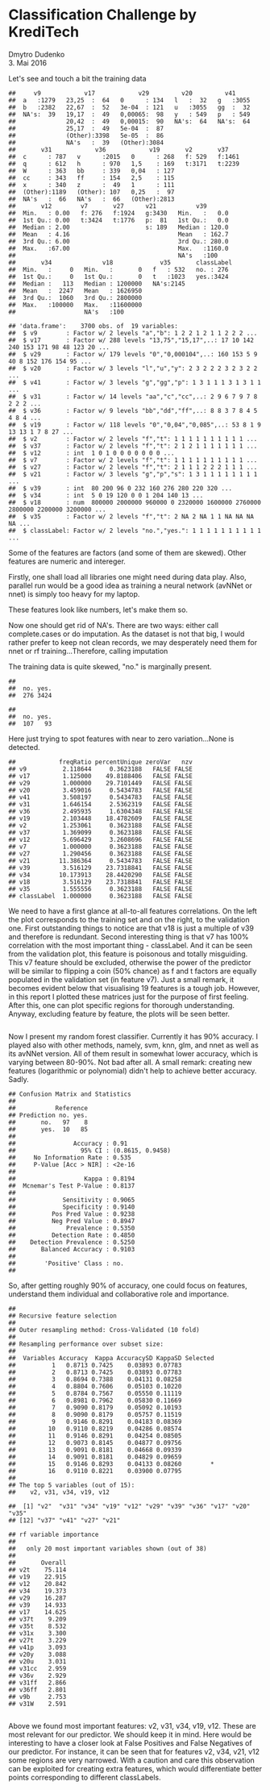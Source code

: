 # Classification Challenge by KrediTech
Dmytro Dudenko  
3. Mai 2016  




Let's see and touch a bit the training data


```
##     v9            v17            v29         v20         v41      
##  a   :1279   23,25  :  64   0      : 134   l   :  32   g   :3055  
##  b   :2382   22,67  :  52   3e-04  : 121   u   :3055   gg  :  32  
##  NA's:  39   19,17  :  49   0,00065:  98   y   : 549   p   : 549  
##              20,42  :  49   0,00015:  90   NA's:  64   NA's:  64  
##              25,17  :  49   5e-04  :  87                          
##              (Other):3398   5e-05  :  86                          
##              NA's   :  39   (Other):3084                          
##       v31            v36            v19       v2       v37     
##  c      : 787   v      :2015   0      : 268   f: 529   f:1461  
##  q      : 612   h      : 970   1,5    : 169   t:3171   t:2239  
##  W      : 363   bb     : 339   0,04   : 127                    
##  cc     : 343   ff     : 154   2,5    : 115                    
##  x      : 340   z      :  49   1      : 111                    
##  (Other):1189   (Other): 107   0,25   :  97                    
##  NA's   :  66   NA's   :  66   (Other):2813                    
##       v12        v7       v27      v21           v39        
##  Min.   : 0.00   f: 276   f:1924   g:3430   Min.   :   0.0  
##  1st Qu.: 0.00   t:3424   t:1776   p:  81   1st Qu.:   0.0  
##  Median : 2.00                     s: 189   Median : 120.0  
##  Mean   : 4.16                              Mean   : 162.7  
##  3rd Qu.: 6.00                              3rd Qu.: 280.0  
##  Max.   :67.00                              Max.   :1160.0  
##                                             NA's   :100     
##       v34              v18             v35       classLabel 
##  Min.   :     0   Min.   :       0   f   : 532   no. : 276  
##  1st Qu.:     0   1st Qu.:       0   t   :1023   yes.:3424  
##  Median :   113   Median : 1200000   NA's:2145              
##  Mean   :  2247   Mean   : 1626950                          
##  3rd Qu.:  1060   3rd Qu.: 2800000                          
##  Max.   :100000   Max.   :11600000                          
##                   NA's   :100
```

```
## 'data.frame':	3700 obs. of  19 variables:
##  $ v9        : Factor w/ 2 levels "a","b": 1 2 2 1 2 1 1 2 2 2 ...
##  $ v17       : Factor w/ 288 levels "13,75","15,17",..: 17 10 142 240 153 171 98 48 123 20 ...
##  $ v29       : Factor w/ 179 levels "0","0,000104",..: 160 153 5 9 40 8 152 176 154 95 ...
##  $ v20       : Factor w/ 3 levels "l","u","y": 2 3 2 2 2 3 2 3 2 2 ...
##  $ v41       : Factor w/ 3 levels "g","gg","p": 1 3 1 1 1 3 1 3 1 1 ...
##  $ v31       : Factor w/ 14 levels "aa","c","cc",..: 2 9 6 7 9 7 8 2 2 2 ...
##  $ v36       : Factor w/ 9 levels "bb","dd","ff",..: 8 8 3 7 8 4 5 4 8 4 ...
##  $ v19       : Factor w/ 118 levels "0","0,04","0,085",..: 53 8 1 9 13 13 1 7 8 27 ...
##  $ v2        : Factor w/ 2 levels "f","t": 1 1 1 1 1 1 1 1 1 1 ...
##  $ v37       : Factor w/ 2 levels "f","t": 2 1 2 1 1 1 1 1 1 1 ...
##  $ v12       : int  1 0 1 0 0 0 0 0 0 0 ...
##  $ v7        : Factor w/ 2 levels "f","t": 1 1 1 1 1 1 1 1 1 1 ...
##  $ v27       : Factor w/ 2 levels "f","t": 2 1 1 1 2 2 2 1 1 1 ...
##  $ v21       : Factor w/ 3 levels "g","p","s": 1 3 1 1 1 1 1 1 1 1 ...
##  $ v39       : int  80 200 96 0 232 160 276 280 220 320 ...
##  $ v34       : int  5 0 19 120 0 0 1 204 140 13 ...
##  $ v18       : num  800000 2000000 960000 0 2320000 1600000 2760000 2800000 2200000 3200000 ...
##  $ v35       : Factor w/ 2 levels "f","t": 2 NA 2 NA 1 1 NA NA NA NA ...
##  $ classLabel: Factor w/ 2 levels "no.","yes.": 1 1 1 1 1 1 1 1 1 1 ...
```
Some of the features are factors (and some of them are skewed).
Other features are numeric and intereger.

Firstly, one shall load all libraries one might need during data play.
Also, parallel run would be a good idea as training a neural network (avNNet or nnet) is simply too heavy for my laptop.


These features look like numbers, let's make them so.



Now one should get rid of NA's. There are two ways: either call complete.cases or do imputation.
As the dataset is not that big, I would rather prefer to keep not clean records, we may desperately need them for nnet or rf training...Therefore, calling imputation



The training data is quite skewed, "no." is marginally present.


```
## 
##  no. yes. 
##  276 3424
```

```
## 
##  no. yes. 
##  107   93
```

Here just trying to spot features with near to zero variation...None is detected.


```
##            freqRatio percentUnique zeroVar   nzv
## v9          2.118644     0.3623188   FALSE FALSE
## v17         1.125000    49.8188406   FALSE FALSE
## v29         1.000000    29.7101449   FALSE FALSE
## v20         3.459016     0.5434783   FALSE FALSE
## v41         3.508197     0.5434783   FALSE FALSE
## v31         1.646154     2.5362319   FALSE FALSE
## v36         2.495935     1.6304348   FALSE FALSE
## v19         2.103448    18.4782609   FALSE FALSE
## v2          1.253061     0.3623188   FALSE FALSE
## v37         1.369099     0.3623188   FALSE FALSE
## v12         5.696429     3.2608696   FALSE FALSE
## v7          1.000000     0.3623188   FALSE FALSE
## v27         1.290456     0.3623188   FALSE FALSE
## v21        11.386364     0.5434783   FALSE FALSE
## v39         3.516129    23.7318841   FALSE FALSE
## v34        10.173913    28.4420290   FALSE FALSE
## v18         3.516129    23.7318841   FALSE FALSE
## v35         1.555556     0.3623188   FALSE FALSE
## classLabel  1.000000     0.3623188   FALSE FALSE
```

We need to have a first glance at all-to-all features correlations.
On the left the plot corresponds to the training set and on the right, to the validation one.
First outstanding things to notice are that v18 is just a multiple of v39 and therefore is redundant.
Second interesting thing is that v7 has 100% correlation with the most important thing - classLabel.
And it can be seen from the validation plot, this feature is poisonous and totally misguiding.
This v7 feature should be excluded, otherwise the power of the predictor will be similar to flipping a coin (50% chance) as f and t factors are equally populated in the validation set (in feature v7).
Just a small remark, it becomes evident below that visualising 19 features is a tough job.
However, in this report I plotted these matrices just for the purpose of first feeling.
After this, one can plot specific regions for thorough understanding.
Anyway, excluding feature by feature, the plots will be seen better.


<img src="classification_v7_2_files/figure-html/unnamed-chunk-8-1.png" title="" alt="" style="float:left" />
<img src="classification_v7_2_files/figure-html/unnamed-chunk-9-1.png" title="" alt="" style="float:center" />

Now I present my random forest classifier. Currently it has 90% accuracy.
I played also with other methods, namely, svm, knn, glm, and nnet as well as its avNNet version.
All of them result in somewhat lower accuracy, which is varying between 80-90%.
Not bad after all.
A small remark: creating new features (logarithmic or polynomial) didn't help to achieve better accuracy.
Sadly.


```
## Confusion Matrix and Statistics
## 
##           Reference
## Prediction no. yes.
##       no.   97    8
##       yes.  10   85
##                                           
##                Accuracy : 0.91            
##                  95% CI : (0.8615, 0.9458)
##     No Information Rate : 0.535           
##     P-Value [Acc > NIR] : <2e-16          
##                                           
##                   Kappa : 0.8194          
##  Mcnemar's Test P-Value : 0.8137          
##                                           
##             Sensitivity : 0.9065          
##             Specificity : 0.9140          
##          Pos Pred Value : 0.9238          
##          Neg Pred Value : 0.8947          
##              Prevalence : 0.5350          
##          Detection Rate : 0.4850          
##    Detection Prevalence : 0.5250          
##       Balanced Accuracy : 0.9103          
##                                           
##        'Positive' Class : no.             
## 
```

So, after getting roughly 90% of accuracy, one could focus on features, understand them individual and collaborative role and importance.


```
## 
## Recursive feature selection
## 
## Outer resampling method: Cross-Validated (10 fold) 
## 
## Resampling performance over subset size:
## 
##  Variables Accuracy  Kappa AccuracySD KappaSD Selected
##          1   0.8713 0.7425    0.03893 0.07783         
##          2   0.8713 0.7425    0.03893 0.07783         
##          3   0.8694 0.7388    0.04131 0.08258         
##          4   0.8804 0.7606    0.05103 0.10220         
##          5   0.8784 0.7567    0.05550 0.11119         
##          6   0.8981 0.7962    0.05830 0.11669         
##          7   0.9090 0.8179    0.05092 0.10193         
##          8   0.9090 0.8179    0.05757 0.11519         
##          9   0.9146 0.8291    0.04183 0.08369         
##         10   0.9110 0.8219    0.04286 0.08574         
##         11   0.9146 0.8291    0.04254 0.08505         
##         12   0.9073 0.8145    0.04877 0.09756         
##         13   0.9091 0.8181    0.04668 0.09339         
##         14   0.9091 0.8181    0.04829 0.09659         
##         15   0.9146 0.8293    0.04133 0.08260        *
##         16   0.9110 0.8221    0.03900 0.07795         
## 
## The top 5 variables (out of 15):
##    v2, v31, v34, v19, v12
```

```
##  [1] "v2"  "v31" "v34" "v19" "v12" "v29" "v39" "v36" "v17" "v20" "v35"
## [12] "v37" "v41" "v27" "v21"
```

```
## rf variable importance
## 
##   only 20 most important variables shown (out of 38)
## 
##       Overall
## v2t    75.114
## v19    22.915
## v12    20.842
## v34    19.373
## v29    16.287
## v39    14.933
## v17    14.625
## v37t    9.209
## v35t    8.532
## v31x    3.300
## v27t    3.229
## v41p    3.093
## v20y    3.088
## v20u    3.031
## v31cc   2.959
## v36v    2.929
## v31ff   2.866
## v36ff   2.801
## v9b     2.753
## v31W    2.591
```
<img src="classification_v7_2_files/figure-html/unnamed-chunk-12-1.png" title="" alt="" style="float:left" />
<img src="classification_v7_2_files/figure-html/unnamed-chunk-13-1.png" title="" alt="" style="float:center" />

Above we found most important features: v2, v31, v34, v19, v12.
These are most relevant for our predictor. We should keep it in mind.
Here would be interesting to have a closer look at False Positives and False Negatives of our predictor.
For instance, it can be seen that for features v2, v34, v21, v12 some regions are very narrowed.
 With a caution and care this observation can be exploited for creating extra features, which would differentiate better points corresponding to different classLabels.

<img src="classification_v7_2_files/figure-html/unnamed-chunk-14-1.png" title="" alt="" style="float:left" />
<img src="classification_v7_2_files/figure-html/unnamed-chunk-15-1.png" title="" alt="" style="float:center" />


